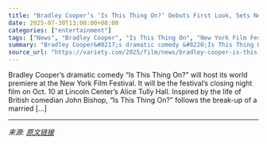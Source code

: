 ```yaml
---
title: "Bradley Cooper’s ‘Is This Thing On?’ Debuts First Look, Sets New York Film Festival World Premiere"
date: 2025-07-30T13:00:00+08:00
categories: ["entertainment"]
tags: ["News", "Bradley Cooper", "Is This Thing On", "New York Film Festival"]
summary: "Bradley Cooper&#8217;s dramatic comedy &#8220;Is This Thing On?&#8221; will host its world premiere at the New York Film Festival. It will be the festival&#8217;s closing night film on Oct. 10 at Linc"
source_url: "https://variety.com/2025/film/news/bradley-cooper-is-this-thing-on-first-look-new-york-film-festival-premiere-1236473783/"
---
```


Bradley Cooper&#8217;s dramatic comedy &#8220;Is This Thing On?&#8221; will host its world premiere at the New York Film Festival. It will be the festival&#8217;s closing night film on Oct. 10 at Lincoln Center&#8217;s Alice Tully Hall. Inspired by the life of British comedian John Bishop, &#8220;Is This Thing On?&#8221; follows the break-up of a married [&#8230;]

---

*来源: [原文链接](https://variety.com/2025/film/news/bradley-cooper-is-this-thing-on-first-look-new-york-film-festival-premiere-1236473783/)*
